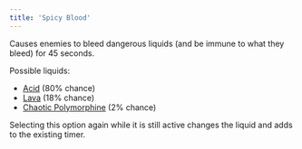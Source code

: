 ```yaml
---
title: 'Spicy Blood'
---
```


Causes enemies to bleed dangerous liquids (and be immune to what they bleed) for 45 seconds.

Possible liquids:
- [Acid](https://noita.wiki.gg/wiki/Acid) (80% chance)
- [Lava](https://noita.wiki.gg/wiki/Lava) (18% chance)
- [Chaotic Polymorphine](https://noita.wiki.gg/wiki/Chaotic_Polymorphine) (2% chance)

Selecting this option again while it is still active changes the liquid and adds to the existing timer.
